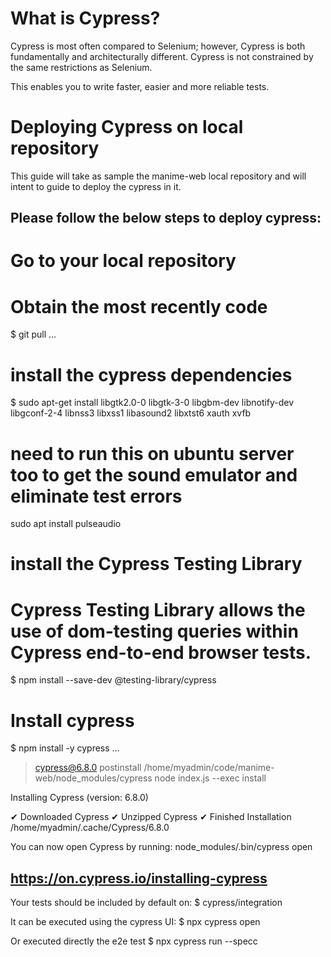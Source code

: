 What is Cypress?
================
Cypress is most often compared to Selenium; however, Cypress is both fundamentally and architecturally different. Cypress is not constrained by the same restrictions as Selenium.

 

This enables you to write faster, easier and more reliable tests.

 

Deploying Cypress on local repository
=====================================
This guide will take as sample the manime-web local repository and will intent to guide to deploy the cypress in it.

Please follow the below steps to deploy cypress:
------------------------------------------------
# Go to your local repository
# Obtain the most recently code
$ git pull
…
# install the cypress dependencies
$ sudo apt-get install libgtk2.0-0 libgtk-3-0 libgbm-dev libnotify-dev libgconf-2-4 libnss3 libxss1 libasound2 libxtst6 xauth xvfb
# need to run this on ubuntu server too to get the sound emulator and eliminate test errors
sudo apt install pulseaudio
# install the Cypress Testing Library
# Cypress Testing Library allows the use of dom-testing queries within Cypress end-to-end browser tests.
$ npm install --save-dev @testing-library/cypress
# Install cypress
$ npm install -y cypress
…
> cypress@6.8.0 postinstall /home/myadmin/code/manime-web/node_modules/cypress
> node index.js --exec install

Installing Cypress (version: 6.8.0)

  ✔  Downloaded Cypress
  ✔  Unzipped Cypress
  ✔  Finished Installation /home/myadmin/.cache/Cypress/6.8.0

You can now open Cypress by running: node_modules/.bin/cypress open

https://on.cypress.io/installing-cypress
------------------------------------------------

Your tests should be included by default on:
$ cypress/integration

It can be executed using the cypress UI:
$ npx cypress open

Or executed directly the e2e test
$ npx cypress run --specc